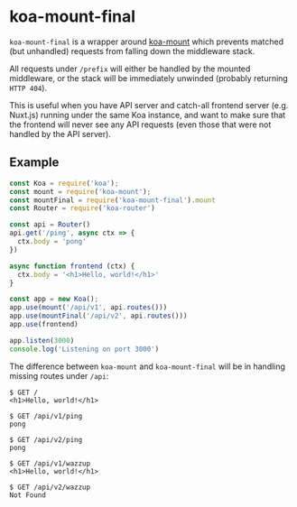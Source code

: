 # koa-mount-final

`koa-mount-final` is a wrapper around [koa-mount](https://github.com/koajs/mount) which prevents matched (but unhandled) requests from falling down the middleware stack.

All requests under `/prefix` will either be handled by the mounted middleware, or the stack will be immediately unwinded (probably returning `HTTP 404`).

This is useful when you have API server and catch-all frontend server (e.g. Nuxt.js) running under the same Koa instance, and want to make sure that the frontend will never see any API requests (even those that were not handled by the API server).

## Example

```js
const Koa = require('koa');
const mount = require('koa-mount');
const mountFinal = require('koa-mount-final').mount
const Router = require('koa-router')

const api = Router()
api.get('/ping', async ctx => {
  ctx.body = 'pong'
})

async function frontend (ctx) {
  ctx.body = '<h1>Hello, world!</h1>'
}

const app = new Koa();
app.use(mount('/api/v1', api.routes()))
app.use(mountFinal('/api/v2', api.routes()))
app.use(frontend)

app.listen(3000)
console.log('Listening on port 3000')
```

The difference between `koa-mount` and `koa-mount-final` will be in handling missing routes under `/api`:

```console
$ GET /
<h1>Hello, world!</h1>

$ GET /api/v1/ping
pong

$ GET /api/v2/ping
pong

$ GET /api/v1/wazzup
<h1>Hello, world!</h1>

$ GET /api/v2/wazzup
Not Found
```
